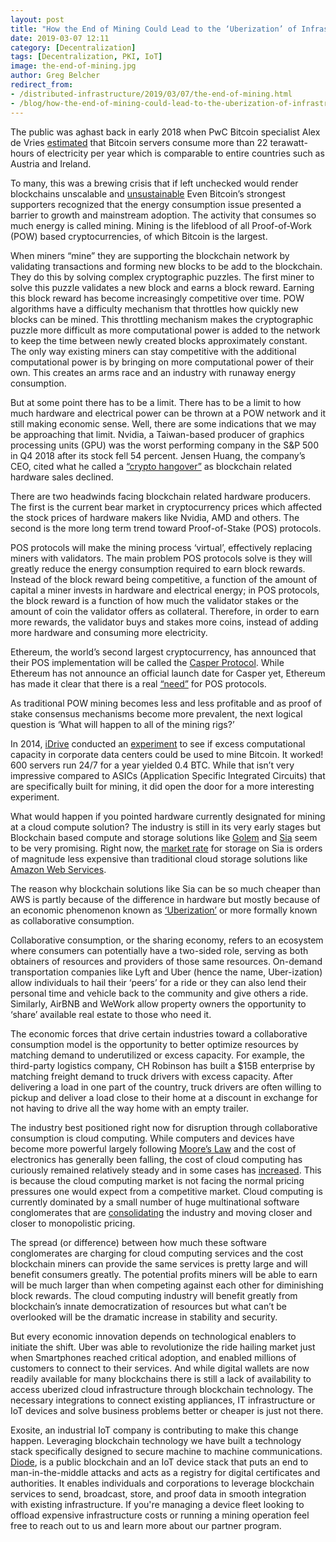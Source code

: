```yaml
---
layout: post
title: "How the End of Mining Could Lead to the ‘Uberization’ of Infrastructure"
date: 2019-03-07 12:11
category: [Decentralization]
tags: [Decentralization, PKI, IoT]
image: the-end-of-mining.jpg
author: Greg Belcher
redirect_from:
- /distributed-infrastructure/2019/03/07/the-end-of-mining.html
- /blog/how-the-end-of-mining-could-lead-to-the-uberization-of-infrastructure
---
```


The public was aghast back in early 2018 when PwC Bitcoin specialist Alex de Vries [estimated](https://www.cell.com/joule/fulltext/S2542-4351(18)30177-6) that Bitcoin servers consume more than 22 terawatt-hours of electricity per year which is comparable to entire countries such as Austria and Ireland.

To many, this was a brewing crisis that if left unchecked would render blockchains unscalable and [unsustainable](https://phys.org/news/2018-07-energy-intensive-bitcoin-transactions-pose-environmental.html) Even Bitcoin’s strongest supporters recognized that the energy consumption issue presented a barrier to growth and mainstream adoption. The activity that consumes so much energy is called mining. Mining is the lifeblood of all Proof-of-Work (POW) based cryptocurrencies, of which Bitcoin is the largest.

When miners “mine” they are supporting the blockchain network by validating transactions and forming new blocks to be add to the blockchain. They do this by solving complex cryptographic puzzles. The first miner to solve this puzzle validates a new block and earns a block reward. Earning this block reward has become increasingly competitive over time. POW algorithms have a difficulty mechanism that throttles how quickly new blocks can be mined. This throttling mechanism makes the cryptographic puzzle more difficult as more computational power is added to the network to keep the time between newly created blocks approximately constant. The only way existing miners can stay competitive with the additional computational power is by bringing on more computational power of their own. This creates an arms race and an industry with runaway energy consumption.

But at some point there has to be a limit. There has to be a limit to how much hardware and electrical power can be thrown at a POW network and it still making economic sense. Well, there are some indications that we may be approaching that limit. Nvidia, a Taiwan-based producer of graphics processing units (GPU) was the worst performing company in the S&P 500 in Q4 2018 after its stock fell 54 percent. Jensen Huang, the company’s CEO, cited what he called a [“crypto hangover”](https://www.marketwatch.com/story/crypto-hangover-has-nvidia-staggering-into-holidays-with-a-big-headache-2018-11-15) as blockchain related hardware sales declined.

There are two headwinds facing blockchain related hardware producers. The first is the current bear market in cryptocurrency prices which affected the stock prices of hardware makers like Nvidia, AMD and others. The second is the more long term trend toward Proof-of-Stake (POS) protocols.

POS protocols will make the mining process ‘virtual’, effectively replacing miners with validators. The main problem POS protocols solve is they will greatly reduce the energy consumption required to earn block rewards. Instead of the block reward being competitive, a function of the amount of capital a miner invests in hardware and electrical energy; in POS protocols, the block reward is a function of how much the validator stakes or the amount of coin the validator offers as collateral. Therefore, in order to earn more rewards, the validator buys and stakes more coins, instead of adding more hardware and consuming more electricity.

Ethereum, the world’s second largest cryptocurrency, has announced that their POS implementation will be called the [Casper Protocol](https://blockgeeks.com/guides/ethereum-casper/). While Ethereum has not announce an official launch date for Casper yet, Ethereum has made it clear that there is a real [“need”](https://blockgeeks.com/guides/ethereum-mining-proof-stake/) for POS protocols.

As traditional POW mining becomes less and less profitable and as proof of stake consensus mechanisms become more prevalent, the next logical question is ‘What will happen to all of the mining rigs?’

In 2014, [iDrive](https://www.idrive.com/) conducted an [experiment](https://www.datacenterknowledge.com/archives/2014/02/24/mining-experiment-running-600-servers-year-yields-0-4-bitcoin) to see if excess computational capacity in corporate data centers could be used to mine Bitcoin. It worked! 600 servers run 24/7 for a year yielded 0.4 BTC. While that isn’t very impressive compared to ASICs (Application Specific Integrated Circuits) that are specifically built for mining, it did open the door for a more interesting experiment.

What would happen if you pointed hardware currently designated for mining at a cloud compute solution? The industry is still in its very early stages but Blockchain based compute and storage solutions like [Golem](https://golem.network) and [Sia](https://www.sia.tech/) seem to be very promising. Right now, the [market rate](https://siastats.info/storage_pricing) for storage on Sia is orders of magnitude less expensive than traditional cloud storage solutions like [Amazon Web Services](https://aws.amazon.com/s3/pricing/).

The reason why blockchain solutions like Sia can be so much cheaper than AWS is partly because of the difference in hardware but mostly because of an economic phenomenon known as [‘Uberization’](https://en.wikipedia.org/wiki/Uberisation) or more formally known as collaborative consumption.

Collaborative consumption, or the sharing economy, refers to an ecosystem where consumers can potentially have a two-sided role, serving as both obtainers of resources and providers of those same resources. On-demand transportation companies like Lyft and Uber (hence the name, Uber-ization) allow individuals to hail their ‘peers’ for a ride or they can also lend their personal time and vehicle back to the community and give others a ride. Similarly, AirBNB and WeWork allow property owners the opportunity to ‘share’ available real estate to those who need it.

The economic forces that drive certain industries toward a collaborative consumption model is the opportunity to better optimize resources by matching demand to underutilized or excess capacity. For example, the third-party logistics company, CH Robinson has built a $15B enterprise by matching freight demand to truck drivers with excess capacity. After delivering a load in one part of the country, truck drivers are often willing to pickup and deliver a load close to their home at a discount in exchange for not having to drive all the way home with an empty trailer.

The industry best positioned right now for disruption through collaborative consumption is cloud computing. While computers and devices have become more powerful largely following [Moore’s Law](https://en.wikipedia.org/wiki/Moore%27s_law) and the cost of electronics has generally been falling, the cost of cloud computing has curiously remained relatively steady and in some cases has [increased](https://www.kapwing.com/blog/cloud-costs-arent-actually-dropping-dramatically/). This is because the cloud computing market is not facing the normal pricing pressures one would expect from a competitive market. Cloud computing is currently dominated by a small number of huge multinational software conglomerates that are [consolidating](https://siliconangle.com/2017/08/07/analysts-see-cloud-consolidation-raising-lock-risk/)  the industry and moving closer and closer to monopolistic pricing.

The spread (or difference) between how much these software conglomerates are charging for cloud computing services and the cost blockchain miners can provide the same services is pretty large and will benefit consumers greatly. The potential profits miners will be able to earn will be much larger than when competing against each other for diminishing block rewards. The cloud computing industry will benefit greatly from blockchain’s innate democratization of resources but what can’t be overlooked will be the dramatic increase in stability and security.

But every economic innovation depends on technological enablers to initiate the shift. Uber was able to revolutionize the ride hailing market just when Smartphones reached critical adoption, and enabled millions of customers to connect to their services. And while digital wallets are now readily available for many blockchains there is still a lack of availability to access uberized cloud infrastructure through blockchain technology. The necessary integrations to connect existing appliances, IT infrastructure or IoT devices and solve business problems better or cheaper is just not there.

Exosite, an industrial IoT company is contributing to make this change happen. Leveraging blockchain technology we have built a technology stack specifically designed to secure machine to machine communications. [Diode](https://diode.io), is a public blockchain and an IoT device stack that puts an end to man-in-the-middle attacks and acts as a registry for digital certificates and authorities. It enables individuals and corporations to leverage blockchain services to send, broadcast, store, and proof data in smooth integration with existing infrastructure. If you're managing a device fleet looking to offload expensive infrastructure costs or running a mining operation feel free to reach out to us and learn more about our partner program.

